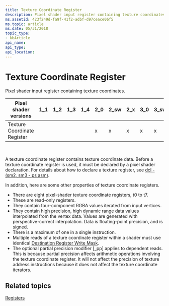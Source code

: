 ```yaml
---
title: Texture Coordinate Register
description: Pixel shader input register containing texture coordinates.
ms.assetid: 423f249d-fa9f-41f2-adbf-d97ceace06f5
ms.topic: article
ms.date: 05/31/2018
topic_type: 
- kbArticle
api_name: 
api_type: 
api_location: 
---
```


# Texture Coordinate Register

Pixel shader input register containing texture coordinates.



| Pixel shader versions       | 1\_1 | 1\_2 | 1\_3 | 1\_4 | 2\_0 | 2\_sw | 2\_x | 3\_0 | 3\_sw |
|-----------------------------|------|------|------|------|------|-------|------|------|-------|
| Texture Coordinate Register |      |      |      |      | x    | x     | x    | x    | x     |



 

A texture coordinate register contains texture coordinate data. Before a texture coordinate register is used, it must be declared by a pixel shader declaration. For details about how to declare a texture register, see [dcl - (sm2, sm3 - ps asm)](dcl---ps.md).

In addition, here are some other properties of texture coordinate registers.

-   There are eight pixel-shader texture coordinate registers, t0 to t7.
-   These are read-only registers.
-   They contain four-component RGBA values iterated from input vertices.
-   They contain high precision, high dynamic range data values interpolated from the vertex data. Values are generated with perspective-correct interpolation. Data is floating-point precision, and is signed.
-   There is a maximum of one in a single instruction.
-   Multiple reads of a texture coordinate register within a shader must use identical [Destination Register Write Mask](dx9-graphics-reference-asm-ps-registers-modifiers-write-mask.md).
-   The optional partial precision modifier \[\_pp\] applies to dependent reads. This is because partial precision affects arithmetic operations involving the texture coordinate register. It will not affect the precision of texture address instructions because it does not affect the texture coordinate iterators.

## Related topics

<dl> <dt>

[Registers](dx9-graphics-reference-asm-ps-registers.md)
</dt> </dl>

 

 




